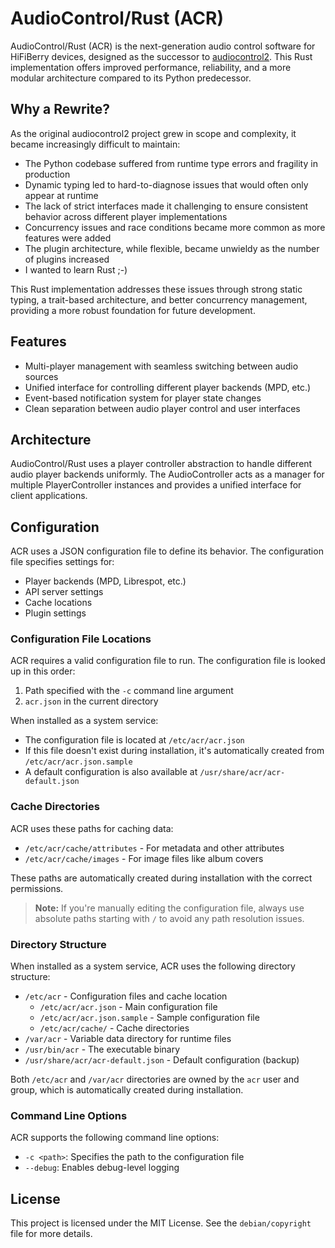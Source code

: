 # AudioControl/Rust (ACR)

AudioControl/Rust (ACR) is the next-generation audio control software for HiFiBerry devices, designed as the successor to [audiocontrol2](https://github.com/hifiberry/audiocontrol2). This Rust implementation offers improved performance, reliability, and a more modular architecture compared to its Python predecessor.

## Why a Rewrite?

As the original audiocontrol2 project grew in scope and complexity, it became increasingly difficult to maintain:

- The Python codebase suffered from runtime type errors and fragility in production
- Dynamic typing led to hard-to-diagnose issues that would often only appear at runtime
- The lack of strict interfaces made it challenging to ensure consistent behavior across different player implementations
- Concurrency issues and race conditions became more common as more features were added
- The plugin architecture, while flexible, became unwieldy as the number of plugins increased
- I wanted to learn Rust ;-)

This Rust implementation addresses these issues through strong static typing, a trait-based architecture, and better concurrency management, providing a more robust foundation for future development.

## Features

- Multi-player management with seamless switching between audio sources
- Unified interface for controlling different player backends (MPD, etc.)
- Event-based notification system for player state changes
- Clean separation between audio player control and user interfaces

## Architecture

AudioControl/Rust uses a player controller abstraction to handle different audio player backends uniformly. The AudioController acts as a manager for multiple PlayerController instances and provides a unified interface for client applications.

## Configuration

ACR uses a JSON configuration file to define its behavior. The configuration file specifies settings for:

- Player backends (MPD, Librespot, etc.)
- API server settings
- Cache locations
- Plugin settings

### Configuration File Locations

ACR requires a valid configuration file to run. The configuration file is looked up in this order:

1. Path specified with the `-c` command line argument
2. `acr.json` in the current directory

When installed as a system service:

- The configuration file is located at `/etc/acr/acr.json`
- If this file doesn't exist during installation, it's automatically created from `/etc/acr/acr.json.sample`
- A default configuration is also available at `/usr/share/acr/acr-default.json`

### Cache Directories

ACR uses these paths for caching data:

- `/etc/acr/cache/attributes` - For metadata and other attributes
- `/etc/acr/cache/images` - For image files like album covers

These paths are automatically created during installation with the correct permissions.

> **Note:** If you're manually editing the configuration file, always use absolute paths starting with `/` to avoid any path resolution issues.

### Directory Structure

When installed as a system service, ACR uses the following directory structure:

- `/etc/acr` - Configuration files and cache location
  - `/etc/acr/acr.json` - Main configuration file
  - `/etc/acr/acr.json.sample` - Sample configuration file
  - `/etc/acr/cache/` - Cache directories
- `/var/acr` - Variable data directory for runtime files
- `/usr/bin/acr` - The executable binary
- `/usr/share/acr/acr-default.json` - Default configuration (backup)

Both `/etc/acr` and `/var/acr` directories are owned by the `acr` user and group, which is automatically created during installation.

### Command Line Options

ACR supports the following command line options:

- `-c <path>`: Specifies the path to the configuration file
- `--debug`: Enables debug-level logging

## License

This project is licensed under the MIT License. See the `debian/copyright` file for more details.
